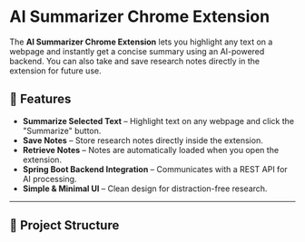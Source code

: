 # AI Summarizer Chrome Extension

The **AI Summarizer Chrome Extension** lets you highlight any text on a webpage and instantly get a concise summary using an AI-powered backend. You can also take and save research notes directly in the extension for future use.

## 🚀 Features
- **Summarize Selected Text** – Highlight text on any webpage and click the "Summarize" button.
- **Save Notes** – Store research notes directly inside the extension.
- **Retrieve Notes** – Notes are automatically loaded when you open the extension.
- **Spring Boot Backend Integration** – Communicates with a REST API for AI processing.
- **Simple & Minimal UI** – Clean design for distraction-free research.

---

## 📂 Project Structure
